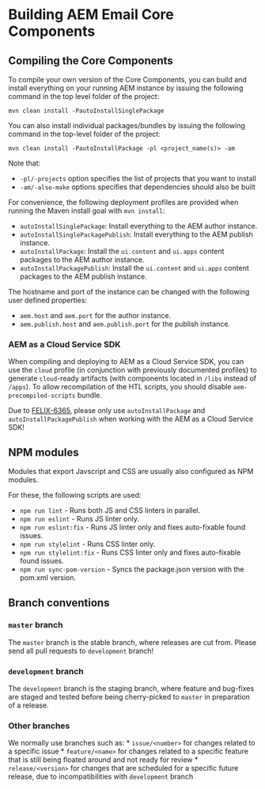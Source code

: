 # Building AEM Email Core Components

## Compiling the Core Components

To compile your own version of the Core Components, you can build and install everything on your running AEM instance by issuing the following command in the top level folder of the project:

    mvn clean install -PautoInstallSinglePackage

You can also install individual packages/bundles by issuing the following command in the top-level folder of the project:

    mvn clean install -PautoInstallPackage -pl <project_name(s)> -am

Note that:
* `-pl/-projects` option specifies the list of projects that you want to install
* `-am/-also-make` options specifies that dependencies should also be built

For convenience, the following deployment profiles are provided when running the Maven install goal with `mvn install`:
* `autoInstallSinglePackage`: Install everything to the AEM author instance.
* `autoInstallSinglePackagePublish`: Install everything to the AEM publish instance.
* `autoInstallPackage`: Install the `ui.content` and `ui.apps` content packages to the AEM author instance.
* `autoInstallPackagePublish`: Install the `ui.content` and `ui.apps` content packages to the  AEM publish instance.

The hostname and port of the instance can be changed with the following user defined properties:
* `aem.host` and `aem.port` for the author instance.
* `aem.publish.host` and `aem.publish.port` for the publish instance.

### AEM as a Cloud Service SDK

When compiling and deploying to AEM as a Cloud Service SDK, you can use the `cloud` profile (in conjunction with
previously documented profiles) to generate `cloud`-ready artifacts (with components located in `/libs` instead
of `/apps`). To allow recompilation of the HTL scripts, you should disable `aem-precompiled-scripts` bundle.

Due to [FELIX-6365](https://issues.apache.org/jira/browse/FELIX-6365), please only use `autoInstallPackage` and
`autoInstallPackagePublish` when working with the AEM as a Cloud Service SDK!

## NPM modules

Modules that export Javscript and CSS are usually also configured as NPM modules.

For these, the following scripts are used:
* `npm run lint` - Runs both JS and CSS linters in parallel.
* `npm run eslint` - Runs JS linter only.
* `npm run eslint:fix` - Runs JS linter only and fixes auto-fixable found issues.
* `npm run stylelint` - Runs CSS linter only.
* `npm run stylelint:fix` - Runs CSS linter only and fixes auto-fixable found issues.
* `npm run sync-pom-version` - Syncs the package.json version with the pom.xml version.

## Branch conventions

### `master` branch

The `master` branch is the stable branch, where releases are cut from. Please send all pull requests
to `development` branch!

### `development` branch

The `development` branch is the staging branch, where feature and bug-fixes are staged and tested before
being cherry-picked to `master` in preparation of a release.

### Other branches

We normally use branches such as:
    * `issue/<number>` for changes related to a specific issue
    * `feature/<name>` for changes related to a specific feature that is still being floated around and not ready for review
    * `release/<version>` for changes that are scheduled for a specific future release, due to incompatibilities with `development` branch

